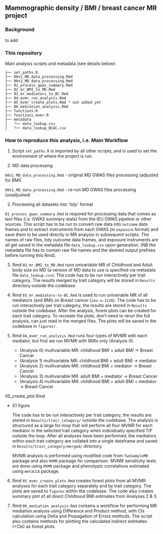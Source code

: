 
## Mammographic density / BMI / breast cancer MR project


### Background 


 to add


### This repository

Main analysis scripts and metadata (see details below):

```
├── set_paths.R
├── 00v1_MD_data_processing.Rmd
├── 00v2_MD_data_processing.Rmd
├── 01_process_gwas_summary.Rmd
├── 02_mr_BMI_to_MD.Rmd
├── 03_mr_mediators_to_BC.Rmd
├── 04_mvmr_run_analysis.Rmd
├── 05_mvmr_create_plots.Rmd * not added yet
├── 06_mediation_analysis.Rmd  
├── functions.R
├── functions_mvmr.R
├── metadata
│   └── data_lookup.csv
│   └── data_lookup_BCAC.csv

```


### How to reproduce this analysis, i.e. Main Workflow


1.  Script `set_paths.R` is imported by all other scripts, and is used to set the environment of where the project is run.

2. MD data processing 

`00v1_MD_data_processing.Rmd` - original MD GWAS files processing (adjusted for BMI)

`00v1_MD_data_processing.Rmd` - re-run MD GWAS files processing (unadjusted)


2. Processing all datasets into 'tidy' format

`01_process_gwas_summary.Rmd` is required for processing data that comes as text files (i.e. GWAS summary stats) from the IEU GWAS pipeline or other sources. This script has to be run to convert raw data into `outcome` data frames and to extract instruments from each GWAS (in `exposure` format) and save them to be used directly in MR analysis in subsequent scripts. The names of raw files, tidy outcome data frames, and exposure instruments are all get saved in the metadata file `data_lookup.csv` upon generation. (NB the metadata file has to contain raw file names and the desired output prefixes before running this Rmd).

3. Rmd `02_mr_BMI_to_MD.Rmd` runs univariable MR of Childhood and Adult body size on MD (a version of MD data to use is specified via metadata file `data_lookup.csv`). The code has to be run interactively per trait category. The results merged by trait category will be stored in `Results` directory outside the codebase. 


4. Rmd `03_mr_mediators-to-BC.Rmd` is used to run univariable MR of all mediators (and BMI) on Breast cancer (`ieu-a-1126`). The code has to be run interactively per trait category, the results are stored in `Results` outside the codebase. After the analysis, forest plots can be created for each trait category. To recreate the plots, don't need to rerun the full analysis, can just read in the merged files. The plots will be saved in the codebase in `figures/`. 

5. Rmd `04_mvmr_run_analysis.Rmd` runs four types of MVMR with each mediator, but first we run MVMR with BMIs only (Analysis 0).  

	*	 (Analysis 0) multivariable MR: childhood BMI + adult BMI -> Breast Cancer 
	*	 (Analysis 1) multivariable MR: childhood BMI + adult BMI -> mediator
	*	 (Analysis 2) multivariable MR: childhood BMI + mediator -> Breast Cancer 
	*	 (Analysis 3) multivariable MR: adult BMI + mediator -> Breast Cancer 
	*	 (Analysis 4) multivariable MR: childhood BMI + adult BMI + mediator -> Breast Cancer 



05_create_plot.Rmd

- S1 figure


	The code has to be run interactively per trait category, the results are stored in `Results/trair_category/` outside the codebase. The analysis is structured as a large for-loop that will perform all four MVMR for each mediator in the selected trait category when individually specified T/F outside the loop. After all analyses have been performed, the mediators within each trait category are collated into a single dataframe and saved in `Results/trait_category/merged/` directory.

  MVMR analysis is performed using modified code from `TwoSampleMR` package and also `MVMR` package for comparison. MVMR sensitivity tests are done using `MVMR` package and phenotypic correlations estimated using `metaCCA` package. 

6. Rmd `05_mvmr_create_plots.Rmd` creates forest plots from all MVMR analyses for each trait category separately and by trait category. The plots are saved to `figures` within the codebase. The code also creates summary plot of all direct Childhood BMI estimates from Analyses 2 & 3.


7. Rmd `06_mediation_analysis.Rmd` contains a workflow for performing MR mediation analysis using Difference and Product method, with CIs calculation using Delta and Propagation of Errors methods. The script also contains methods for plotting the calculated indirect estimates (+CIs) as forest plots. 














